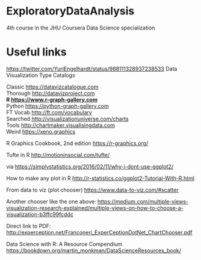 # ExploratoryDataAnalysis
4th course in the JHU Coursera Data Science specialization 

# Useful links
https://twitter.com/YuriEngelhardt/status/988111328937238533
Data Visualization Type Catalogs

Classic https://datavizcatalogue.com  
Thorough http://datavizproject.com  
**R https://www.r-graph-gallery.com**  
Python https://python-graph-gallery.com  
FT Vocab http://ft.com/vocabulary  
Searched http://visualizationuniverse.com/charts  
Tools http://chartmaker.visualisingdata.com  
Weird https://xeno.graphics 

R Graphics Cookbook, 2nd edition https://r-graphics.org/

Tufte in R http://motioninsocial.com/tufte/

via https://simplystatistics.org/2016/02/11/why-i-dont-use-ggplot2/

How to make any plot in R http://r-statistics.co/ggplot2-Tutorial-With-R.html

From data to viz (plot chooser) https://www.data-to-viz.com/#scatter

Another chooser like the one above: https://medium.com/multiple-views-visualization-research-explained/multiple-views-on-how-to-choose-a-visualization-b3ffc99fcddc

Direct link to PDF: http://experception.net/Franconeri_ExperCeptionDotNet_ChartChooser.pdf

Data Science with R: A Resource Compendium https://bookdown.org/martin_monkman/DataScienceResources_book/
